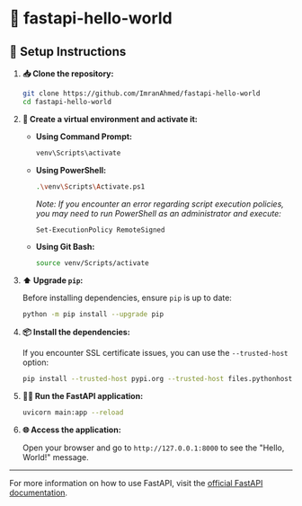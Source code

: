 # 🌟 fastapi-hello-world

## 🚀 Setup Instructions

1. **📥 Clone the repository:**

   ```bash
   git clone https://github.com/ImranAhmed/fastapi-hello-world
   cd fastapi-hello-world
   ```

2. **🔧 Create a virtual environment and activate it:**

   - **Using Command Prompt:**

     ```bash
     venv\Scripts\activate
     ```

   - **Using PowerShell:**

     ```bash
     .\venv\Scripts\Activate.ps1
     ```

     _Note: If you encounter an error regarding script execution policies, you may need to run PowerShell as an administrator and execute:_

     ```bash
     Set-ExecutionPolicy RemoteSigned
     ```

   - **Using Git Bash:**

     ```bash
     source venv/Scripts/activate
     ```

3. **⬆️ Upgrade `pip`:**

   Before installing dependencies, ensure `pip` is up to date:

   ```bash
   python -m pip install --upgrade pip
   ```

4. **📦 Install the dependencies:**

   If you encounter SSL certificate issues, you can use the `--trusted-host` option:

   ```bash
   pip install --trusted-host pypi.org --trusted-host files.pythonhosted.org -r requirements.txt
   ```

5. **🏃‍♂️ Run the FastAPI application:**

   ```bash
   uvicorn main:app --reload
   ```

6. **🌐 Access the application:**

   Open your browser and go to `http://127.0.0.1:8000` to see the "Hello, World!" message.

---

For more information on how to use FastAPI, visit the [official FastAPI documentation](https://fastapi.tiangolo.com/).
